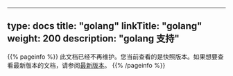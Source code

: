 
---
type: docs
title: "golang"
linkTitle: "golang"
weight: 200
description: "golang 支持"
---

{{% pageinfo %}} 此文档已经不再维护。您当前查看的是快照版本。如果想要查看最新版本的文档，请参阅[最新版本](../../../docs3-v2/golang-sdk/)。
{{% /pageinfo %}}
